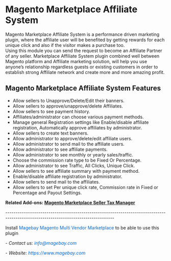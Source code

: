 <h1><strong>Magento Marketplace Affiliate System</strong></h1>

<p>Magento Marketplace Affiliate System is a performance driven marketing plugin, where the affiliate user will be benefited by getting rewards for each unique click and also if the visitor makes a purchase too.<br />
Using this module you can send the request to become an Affiliate Partner of any seller. Marketplace Affiliate System plugin combined well between Magento platform and Affiliate marketing solution, will help you use anyone&rsquo;s relationship regardless guests or existing customers in order to establish strong Affiliate network and create more and more amazing profit.</p>

<h2><strong>Magento Marketplace Affiliate System&nbsp;Features</strong></h2>

<ul>
	<li>Allow sellers to Unapprove/Delete/Edit their banners.</li>
	<li>Allow sellers to approve/unapprove/delete Affiliates.</li>
	<li>Allow sellers to see payment history.</li>
	<li>Affiliates/administrator can choose various payment methods.</li>
	<li>Manage general Registration settings like Enable/disable affiliate registration, Automatically approve affiliates by administrator.</li>
	<li>Allow sellers to create text banners.</li>
	<li>Allow administrator to approve/delete/edit affiliate users.</li>
	<li>Allow administrator to send mail to the affiliate users.</li>
	<li>Allow administrator to see affiliate payments.</li>
	<li>Allow administrator to see monthly or yearly sales/traffic.</li>
	<li>Choose the commission rate type to be Fixed Or Percentage.</li>
	<li>Allow administrator to see Traffic, All Clicks, Unique Click.</li>
	<li>Allow sellers to see affiliate summary with payment method.</li>
	<li>Enable/disable affiliate registration by administrator.</li>
	<li>Allow sellers to send mail to the affiliates.</li>
	<li>Allow sellers to set Per unique click rate, Commission rate in Fixed or Percentage and Payout Settings.</li>
</ul>

<p><strong>Related Add-ons:&nbsp;<a href="https://github.com/magebaycom/magento-marketplace-seller-tax-manager">Magento Marketplace Seller Tax Manager</a></strong></p>

<p>-----------------------------------------------------------------------------------------------------------------------------------</p>

<p>Install&nbsp;<a href="https://www.magebay.com/magento-multi-vendor-marketplace-extension" style="box-sizing: border-box; background-color: transparent; color: rgb(3, 102, 214); text-decoration-line: none;">Magebay Magento Multi Vendor Marketplace</a>&nbsp;to be able to use this plugin</p>

<p><em>- Contact&nbsp;us:&nbsp;<a href="mailto:info@magebay.com" style="box-sizing: border-box; background-color: transparent; color: rgb(3, 102, 214); text-decoration-line: none;">info@magebay.com</a></em></p>

<p><em>- Website:&nbsp;<a href="https://www.magebay.com/" style="box-sizing: border-box; background-color: transparent; color: rgb(3, 102, 214); text-decoration-line: none;">https://www.magebay.com</a></em></p>

